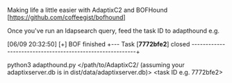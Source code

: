 Making life a little easier with AdaptixC2 and BOFHound [https://github.com/coffeegist/bofhound]

Once you've run an ldapsearch query, feed the task ID to adapthound e.g. 

[06/09 20:32:50] [+] BOF finished
+--- Task [**7772bfe2**] closed ----------------------------------------------------------+

python3 adapthound.py </path/to/AdaptixC2/ (assuming your adaptixserver.db is in dist/data/adaptixserver.db)> <task ID e.g. 7772bfe2> <output>
